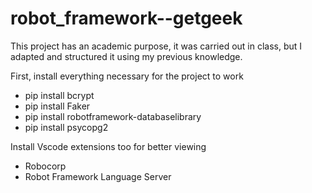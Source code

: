 # robot_framework--getgeek

This project has an academic purpose, it was carried out in class, but I adapted and structured it using my previous knowledge.


First, install everything necessary for the project to work
- pip install bcrypt
- pip install Faker
- pip install robotframework-databaselibrary
- pip install psycopg2

Install Vscode extensions too for better viewing
- Robocorp 
- Robot Framework Language Server

